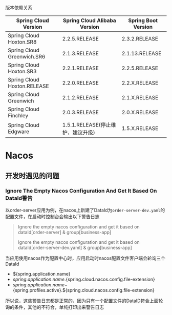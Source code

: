 版本依赖关系

| Spring Cloud Version        | Spring Cloud Alibaba Version      | Spring Boot Version |
| --------------------------- | --------------------------------- | ------------------- |
| Spring Cloud Hoxton.SR8     | 2.2.5.RELEASE                     | 2.3.2.RELEASE       |
| Spring Cloud Greenwich.SR6  | 2.1.3.RELEASE                     | 2.1.13.RELEASE      |
| Spring Cloud Hoxton.SR3     | 2.2.1.RELEASE                     | 2.2.5.RELEASE       |
| Spring Cloud Hoxton.RELEASE | 2.2.0.RELEASE                     | 2.2.X.RELEASE       |
| Spring Cloud Greenwich      | 2.1.2.RELEASE                     | 2.1.X.RELEASE       |
| Spring Cloud Finchley       | 2.0.3.RELEASE                     | 2.0.X.RELEASE       |
| Spring Cloud Edgware        | 1.5.1.RELEASE(停止维护，建议升级) | 1.5.X.RELEASE       |

# Nacos

## 开发时遇见的问题

### Ignore The Empty Nacos Configuration And Get It Based On DataId警告



以order-server应用为例，在nacos上新建了DataId为`order-server-dev.yaml`的配置文件，在启动时控制台会输出以下警告日志

> Ignore the empty nacos configuration and get it based on dataId[order-server] & group[business-app]
>
> Ignore the empty nacos configuration and get it based on dataId[order-server-dev.yaml] & group[business-app]



当应用使用nacos作为配置中心时，应用启动时nacos配置文件客户端会轮询三个DataId

- ${spring.application.name}
- ${spring.application.name}.${spring.cloud.nacos.config.file-extension}
- ${spring.application.name}-${spring.profiles.active}.${spring.cloud.nacos.config.file-extension}



所以说，这些警告日志都是正常的，因为只有一个配置文件的DataID符合上面轮询的条件，其他的不符合，单纯打印出来警告日志

